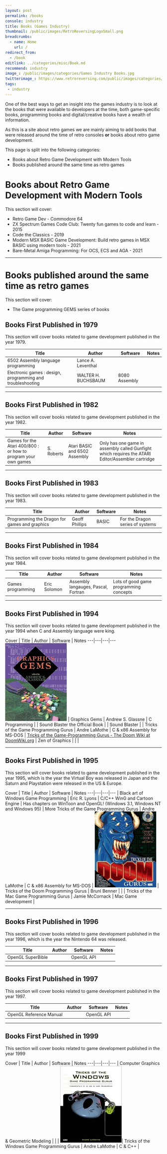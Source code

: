 ```yaml
---
layout: post
permalink: /books
console: industry
title: Books (Games Industry)
thumbnail: /public/images/RetroReversingLogoSmall.png
breadcrumbs:
  - name: Home
    url: /
redirect_from:
  - /book
editlink: ../categories/misc/Book.md
recommend: industry
image_: /public/images/categories/Games Industry Books.jpg
twitterimage_: https://www.retroreversing.com/public/images/categories/Games Industry Books.jpg
tags:
 - industry
---
```


One of the best ways to get an insight into the games industry is to look at the books that were available to developers at the time, both game-specific books, programming books and digital/creative books have a wealth of information.

As this is a site about retro games we are mainly aiming to add books that were released around the time of retro consoles **or** books about retro game development.

This page is split into the following categories:
* Books about Retro Game Development with Modern Tools
* Books published around the same time as retro games

# Books about Retro Game Development with Modern Tools
This section will cover:
* Retro Game Dev - Commodore 64
* ZX Spectrum Games Code Club: Twenty fun games to code and learn - 2015
* Code the Classics - 2019
* Modern MSX BASIC Game Development: Build retro games in MSX BASIC using modern tools - 2021
* Bare-Metal Amiga Programming: For OCS, ECS and AGA - 2021

---
# Books published around the same time as retro games

This section will cover:
* The Game programming GEMS series of books


## Books First Published in 1979
This section will cover books related to game development published in the year 1979.

Title | Author | Software | Notes
---|---|---|---
6502 Assembly language programming | Lance A. Leventhal | | 
Electronic games : design, programming and troubleshooting | WALTER H. BUCHSBAUM | 8080 Assembly | 

---
## Books First Published in 1982
This section will cover books related to game development published in the year 1982.

Title | Author | Software | Notes
---|---|---|---
Games for the Atari 400/800 : or how to program your own games | S. Roberts | Atari BASIC and 6502 Assembly | Only has one game in assembly called Gunfight which requires the ATARI Editor/Assembler cartridge

---
## Books First Published in 1983
This section will cover books related to game development published in the year 1983.

Title | Author | Software | Notes
---|---|---|---
Programming the Dragon for games and graphics | Geoff Phillips | BASIC | For the Dragon series of systems

---
## Books First Published in 1984
This section will cover books related to game development published in the year 1984.

Title | Author | Software | Notes
---|---|---|---
Games programming | Eric Solomon | Assembly langauges, Pascal, Fortran | Lots of good game programming concepts

---
## Books First Published in 1994
This section will cover books related to game development published in the year 1994 when C and Assembly language were king.

Cover | Title | Author | Software | Notes
---|---|---|---
<img src="/public/images/books/GraphicsGems.jpg" /> | Graphics Gems | Andrew S. Glassne | C Programming | 
| Sound Blaster the Official Book | | Sound Blaster | 
| Tricks of the Game Programming Gurus | Andre LaMothe | C & x86 Assembly for MS-DOS | [Tricks of the Game-Programming Gurus - The Doom Wiki at DoomWiki.org](https://doomwiki.org/wiki/Tricks_of_the_Game-Programming_Gurus)
| Zen of Graphics | | | 

---
## Books First Published in 1995
This section will cover books related to game development published in the year 1995, which is the year the Virtual Boy was released in Japan and the Saturn and Playstation were released in the US & Europe.

Cover | Title | Author | Software | Notes
---|---|---|---
| Black art of Windows Game Programming | Eric R. Lyons | C/C++ WinG and Cartoon Engine | Has chapters on WinToon and OpenGL! (Windows 3.1, Windows NT and Windows 95)
| More Tricks of the Game Programming Gurus |  Andre LaMothe | C & x86 Assembly for MS-DOS | 
<img src="/public/images/books/DoomGurus.jpg" /> | Tricks of the Doom Programming Gurus | Brunl Benner | | 
| Tricks of the Mac Game Programming Gurus | Jamie McCornack | Mac Game development | 

---
## Books First Published in 1996
This section will cover books related to game development published in the year 1996, which is the year the Nintendo 64 was released.

Title | Author | Software | Notes
---|---|---|---
OpenGL SuperBible | | OpenGL API | 

---
## Books First Published in 1997
This section will cover books related to game development published in the year 1997.

Title | Author | Software | Notes
---|---|---|---
OpenGL Reference Manual | | OpenGL API | 

---
## Books First Published in 1999
This section will cover books related to game development published in the year 1999

Cover | Title | Author | Software | Notes
---|---|---|---
 | Computer Graphics & Geometric Modeling | | | 
<img src="/public/images/books/WinGurus.jpg" />| Tricks of the Windows Game Programming Gurus | Andre LaMothe | C & C++ | 

